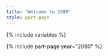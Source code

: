 ```yaml
---
title: "Welcome to 2080"
style: part-page
---
```


{% include variables %}

{% include part-page year="2080" %}

